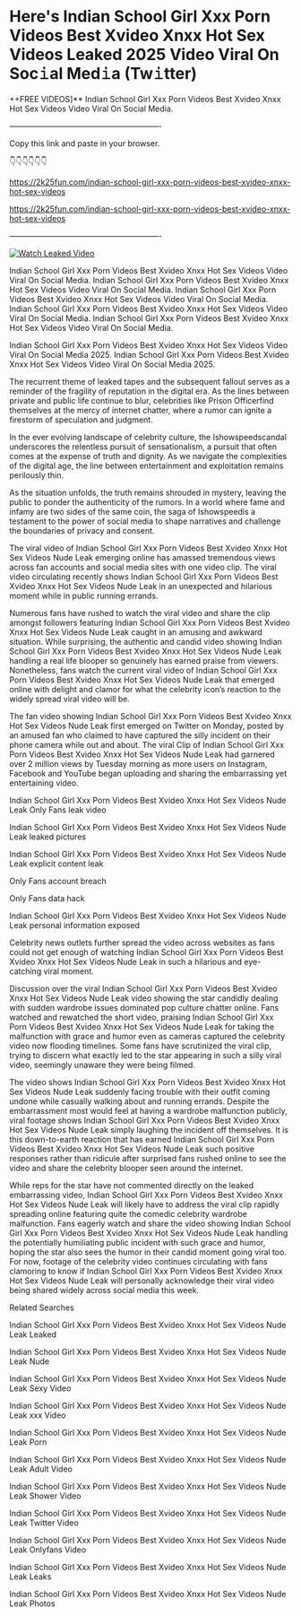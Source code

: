 # Here's Indian School Girl Xxx Porn Videos Best Xvideo Xnxx Hot Sex Videos Leaked 2025 Video Viral On Soc𝚒al Med𝚒a (Tw𝚒tter)

++FREE VIDEOS]** Indian School Girl Xxx Porn Videos Best Xvideo Xnxx Hot Sex Videos Video Viral On Social Media.

———————————————————-

Copy this link and paste in your browser.

👇👇👇👇👇👇

https://2k25fun.com/indian-school-girl-xxx-porn-videos-best-xvideo-xnxx-hot-sex-videos

https://2k25fun.com/indian-school-girl-xxx-porn-videos-best-xvideo-xnxx-hot-sex-videos

———————————————————-

[![Watch Leaked Video](https://miro.medium.com/v2/resize:fit:828/format:webp/1*cilzJN44JGOrTw9NJCrNHA.gif "Watch Leaked Video")](https://2k25fun.com/indian-school-girl-xxx-porn-videos-best-xvideo-xnxx-hot-sex-videos)

Indian School Girl Xxx Porn Videos Best Xvideo Xnxx Hot Sex Videos Video Viral On Social Media. Indian School Girl Xxx Porn Videos Best Xvideo Xnxx Hot Sex Videos Video Viral On Social Media. Indian School Girl Xxx Porn Videos Best Xvideo Xnxx Hot Sex Videos Video Viral On Social Media. Indian School Girl Xxx Porn Videos Best Xvideo Xnxx Hot Sex Videos Video Viral On Social Media. Indian School Girl Xxx Porn Videos Best Xvideo Xnxx Hot Sex Videos Video Viral On Social Media.

Indian School Girl Xxx Porn Videos Best Xvideo Xnxx Hot Sex Videos Video Viral On Social Media 2025. Indian School Girl Xxx Porn Videos Best Xvideo Xnxx Hot Sex Videos Video Viral On Social Media 2025.

The recurrent theme of leaked tapes and the subsequent fallout serves as a reminder of the fragility of reputation in the digital era. As the lines between private and public life continue to blur, celebrities like Prison Officerfind themselves at the mercy of internet chatter, where a rumor can ignite a firestorm of speculation and judgment.

In the ever evolving landscape of celebrity culture, the Ishowspeedscandal underscores the relentless pursuit of sensationalism, a pursuit that often comes at the expense of truth and dignity. As we navigate the complexities of the digital age, the line between entertainment and exploitation remains perilously thin.

As the situation unfolds, the truth remains shrouded in mystery, leaving the public to ponder the authenticity of the rumors. In a world where fame and infamy are two sides of the same coin, the saga of Ishowspeedis a testament to the power of social media to shape narratives and challenge the boundaries of privacy and consent.

The viral video of Indian School Girl Xxx Porn Videos Best Xvideo Xnxx Hot Sex Videos Nude Leak emerging online has amassed tremendous views across fan accounts and social media sites with one video clip. The viral video circulating recently shows Indian School Girl Xxx Porn Videos Best Xvideo Xnxx Hot Sex Videos Nude Leak in an unexpected and hilarious moment while in public running errands.

Numerous fans have rushed to watch the viral video and share the clip amongst followers featuring Indian School Girl Xxx Porn Videos Best Xvideo Xnxx Hot Sex Videos Nude Leak caught in an amusing and awkward situation. While surprising, the authentic and candid video showing Indian School Girl Xxx Porn Videos Best Xvideo Xnxx Hot Sex Videos Nude Leak handling a real life blooper so genuinely has earned praise from viewers. Nonetheless, fans watch the current viral video of Indian School Girl Xxx Porn Videos Best Xvideo Xnxx Hot Sex Videos Nude Leak that emerged online with delight and clamor for what the celebrity icon’s reaction to the widely spread viral video will be.

The fan video showing Indian School Girl Xxx Porn Videos Best Xvideo Xnxx Hot Sex Videos Nude Leak first emerged on Twitter on Monday, posted by an amused fan who claimed to have captured the silly incident on their phone camera while out and about. The viral Clip of Indian School Girl Xxx Porn Videos Best Xvideo Xnxx Hot Sex Videos Nude Leak had garnered over 2 million views by Tuesday morning as more users on Instagram, Facebook and YouTube began uploading and sharing the embarrassing yet entertaining video.

Indian School Girl Xxx Porn Videos Best Xvideo Xnxx Hot Sex Videos Nude Leak Only Fans leak video

Indian School Girl Xxx Porn Videos Best Xvideo Xnxx Hot Sex Videos Nude Leak leaked pictures

Indian School Girl Xxx Porn Videos Best Xvideo Xnxx Hot Sex Videos Nude Leak explicit content leak

Only Fans account breach

Only Fans data hack

Indian School Girl Xxx Porn Videos Best Xvideo Xnxx Hot Sex Videos Nude Leak personal information exposed

Celebrity news outlets further spread the video across websites as fans could not get enough of watching Indian School Girl Xxx Porn Videos Best Xvideo Xnxx Hot Sex Videos Nude Leak in such a hilarious and eye-catching viral moment.

Discussion over the viral Indian School Girl Xxx Porn Videos Best Xvideo Xnxx Hot Sex Videos Nude Leak video showing the star candidly dealing with sudden wardrobe issues dominated pop culture chatter online. Fans watched and rewatched the short video, praising Indian School Girl Xxx Porn Videos Best Xvideo Xnxx Hot Sex Videos Nude Leak for taking the malfunction with grace and humor even as cameras captured the celebrity video now flooding timelines. Some fans have scrutinized the viral clip, trying to discern what exactly led to the star appearing in such a silly viral video, seemingly unaware they were being filmed.

The video shows Indian School Girl Xxx Porn Videos Best Xvideo Xnxx Hot Sex Videos Nude Leak suddenly facing trouble with their outfit coming undone while casually walking about and running errands. Despite the embarrassment most would feel at having a wardrobe malfunction publicly, viral footage shows Indian School Girl Xxx Porn Videos Best Xvideo Xnxx Hot Sex Videos Nude Leak simply laughing the incident off themselves. It is this down-to-earth reaction that has earned Indian School Girl Xxx Porn Videos Best Xvideo Xnxx Hot Sex Videos Nude Leak such positive responses rather than ridicule after surprised fans rushed online to see the video and share the celebrity blooper seen around the internet.

While reps for the star have not commented directly on the leaked embarrassing video, Indian School Girl Xxx Porn Videos Best Xvideo Xnxx Hot Sex Videos Nude Leak will likely have to address the viral clip rapidly spreading online featuring quite the comedic celebrity wardrobe malfunction. Fans eagerly watch and share the video showing Indian School Girl Xxx Porn Videos Best Xvideo Xnxx Hot Sex Videos Nude Leak handling the potentially humiliating public incident with such grace and humor, hoping the star also sees the humor in their candid moment going viral too. For now, footage of the celebrity video continues circulating with fans clamoring to know if Indian School Girl Xxx Porn Videos Best Xvideo Xnxx Hot Sex Videos Nude Leak will personally acknowledge their viral video being shared widely across social media this week.

Related Searches

Indian School Girl Xxx Porn Videos Best Xvideo Xnxx Hot Sex Videos Nude Leak Leaked

Indian School Girl Xxx Porn Videos Best Xvideo Xnxx Hot Sex Videos Nude Leak Nude

Indian School Girl Xxx Porn Videos Best Xvideo Xnxx Hot Sex Videos Nude Leak Sexy Video

Indian School Girl Xxx Porn Videos Best Xvideo Xnxx Hot Sex Videos Nude Leak xxx Video

Indian School Girl Xxx Porn Videos Best Xvideo Xnxx Hot Sex Videos Nude Leak Porn

Indian School Girl Xxx Porn Videos Best Xvideo Xnxx Hot Sex Videos Nude Leak Adult Video

Indian School Girl Xxx Porn Videos Best Xvideo Xnxx Hot Sex Videos Nude Leak Shower Video

Indian School Girl Xxx Porn Videos Best Xvideo Xnxx Hot Sex Videos Nude Leak Twitter Video

Indian School Girl Xxx Porn Videos Best Xvideo Xnxx Hot Sex Videos Nude Leak Onlyfans Video

Indian School Girl Xxx Porn Videos Best Xvideo Xnxx Hot Sex Videos Nude Leak Leaks

Indian School Girl Xxx Porn Videos Best Xvideo Xnxx Hot Sex Videos Nude Leak Photos